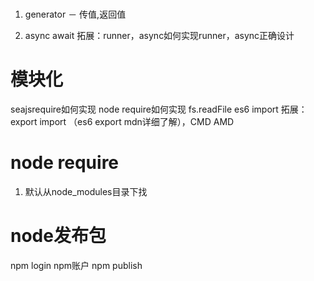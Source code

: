 #
1. generator
－ 传值,返回值

2. async await
拓展：runner，async如何实现runner，async正确设计


# 模块化
seajsrequire如何实现
node require如何实现 fs.readFile
es6 import
拓展：export import （es6 export mdn详细了解），CMD AMD


# node require
1. 默认从node_modules目录下找


# node发布包
npm login npm账户
npm publish
